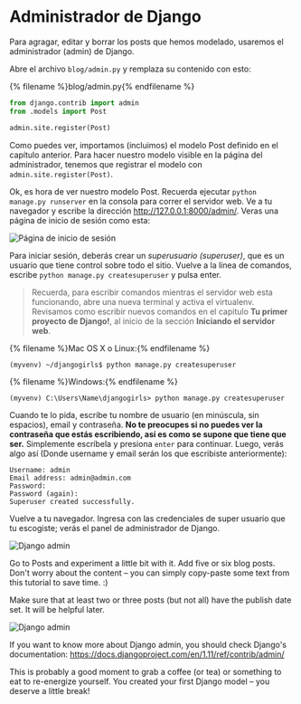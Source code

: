 # Administrador de Django

Para agragar, editar y borrar los posts que hemos modelado, usaremos el administrador (admin) de Django.

Abre el archivo `blog/admin.py` y remplaza su contenido con esto:

{% filename %}blog/admin.py{% endfilename %}

```python
from django.contrib import admin
from .models import Post

admin.site.register(Post)
```

Como puedes ver, importamos (incluimos) el modelo Post definido en el capítulo anterior. Para hacer nuestro modelo visible en la página del administrador, tenemos que registrar el modelo con `admin.site.register(Post)`.

Ok, es hora de ver nuestro modelo Post. Recuerda ejecutar `python manage.py runserver` en la consola para correr el servidor web. Ve a tu navegador y escribe la dirección http://127.0.0.1:8000/admin/. Veras una página de inicio de sesión como esta:

![Página de inicio de sesión](images/login_page2.png)

Para iniciar sesión, deberás crear un *superusuario (superuser)*, que es un usuario que tiene control sobre todo el sitio. Vuelve a la línea de comandos, escribe `python manage.py createsuperuser` y pulsa enter.

> Recuerda, para escribir comandos mientras el servidor web esta funcionando, abre una nueva terminal y activa el virtualenv. Revisamos como escribir nuevos comandos en el capitulo **Tu primer proyecto de Django!**, al inicio de la sección **Iniciando el servidor web**.

{% filename %}Mac OS X o Linux:{% endfilename %}

    (myvenv) ~/djangogirls$ python manage.py createsuperuser
    

{% filename %}Windows:{% endfilename %}

    (myvenv) C:\Users\Name\djangogirls> python manage.py createsuperuser
    

Cuando te lo pida, escribe tu nombre de usuario (en minúscula, sin espacios), email y contraseña. **No te preocupes si no puedes ver la contraseña que estás escribiendo, así es como se supone que tiene que ser.** Simplemente escríbela y presiona `enter` para continuar. Luego, verás algo así (Donde username y email serán los que escribiste anteriormente):

    Username: admin
    Email address: admin@admin.com
    Password:
    Password (again):
    Superuser created successfully.
    

Vuelve a tu navegador. Ingresa con las credenciales de super usuario que tu escogiste; verás el panel de administrador de Django.

![Django admin](images/django_admin3.png)

Go to Posts and experiment a little bit with it. Add five or six blog posts. Don't worry about the content – you can simply copy-paste some text from this tutorial to save time. :)

Make sure that at least two or three posts (but not all) have the publish date set. It will be helpful later.

![Django admin](images/edit_post3.png)

If you want to know more about Django admin, you should check Django's documentation: https://docs.djangoproject.com/en/1.11/ref/contrib/admin/

This is probably a good moment to grab a coffee (or tea) or something to eat to re-energize yourself. You created your first Django model – you deserve a little break!